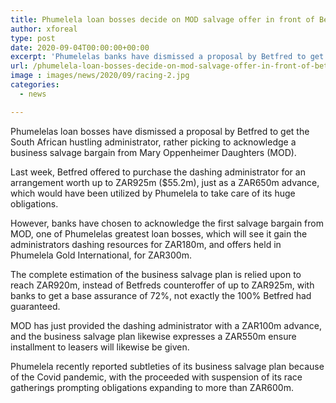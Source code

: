 ```yaml
---
title: Phumelela loan bosses decide on MOD salvage offer in front of Betfred
author: xforeal 
type: post
date: 2020-09-04T00:00:00+00:00
excerpt: 'Phumelelas banks have dismissed a proposal by Betfred to get the South African dashing administrator, rather selecting to acknowledge a business salvage bargain from Mary Oppenheimer Daughters (MOD) '
url: /phumelela-loan-bosses-decide-on-mod-salvage-offer-in-front-of-betfred/
image : images/news/2020/09/racing-2.jpg
categories:
  - news

---
```

Phumelelas loan bosses have dismissed a proposal by Betfred to get the South African hustling administrator, rather picking to acknowledge a business salvage bargain from Mary Oppenheimer Daughters (MOD). 

Last week, Betfred offered to purchase the dashing administrator for an arrangement worth up to ZAR925m ($55.2m), just as a ZAR650m advance, which would have been utilized by Phumelela to take care of its huge obligations. 

However, banks have chosen to acknowledge the first salvage bargain from MOD, one of Phumelelas greatest loan bosses, which will see it gain the administrators dashing resources for ZAR180m, and offers held in Phumelela Gold International, for ZAR300m. 

The complete estimation of the business salvage plan is relied upon to reach ZAR920m, instead of Betfreds counteroffer of up to ZAR925m, with banks to get a base assurance of 72&percnt;, not exactly the 100&percnt; Betfred had guaranteed. 

MOD has just provided the dashing administrator with a ZAR100m advance, and the business salvage plan likewise expresses a ZAR550m ensure installment to leasers will likewise be given. 

Phumelela recently reported subtleties of its business salvage plan because of the Covid pandemic, with the proceeded with suspension of its race gatherings prompting obligations expanding to more than ZAR600m.